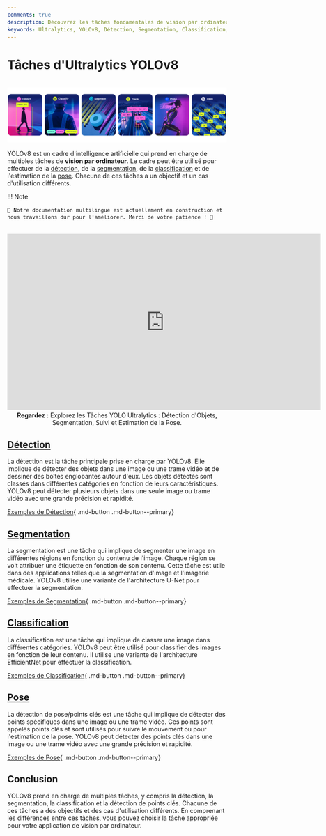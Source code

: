 ```yaml
---
comments: true
description: Découvrez les tâches fondamentales de vision par ordinateur que YOLOv8 peut effectuer, y compris la détection, la segmentation, la classification et l'estimation de la pose. Comprenez leur utilité dans vos projets d'IA.
keywords: Ultralytics, YOLOv8, Détection, Segmentation, Classification, Estimation de la Pose, Cadre IA, Tâches de Vision par Ordinateur
---
```


# Tâches d'Ultralytics YOLOv8

<br>
<img width="1024" src="https://raw.githubusercontent.com/ultralytics/assets/main/im/banner-tasks.png" alt="Tâches prises en charge par Ultralytics YOLO">

YOLOv8 est un cadre d'intelligence artificielle qui prend en charge de multiples tâches de **vision par ordinateur**. Le cadre peut être utilisé pour effectuer de la [détection](detect.md), de la [segmentation](segment.md), de la [classification](classify.md) et de l'estimation de la [pose](pose.md). Chacune de ces tâches a un objectif et un cas d'utilisation différents.

!!! Note

    🚧 Notre documentation multilingue est actuellement en construction et nous travaillons dur pour l'améliorer. Merci de votre patience ! 🙏

<p align="center">
  <br>
  <iframe width="720" height="405" src="https://www.youtube.com/embed/NAs-cfq9BDw"
    title="Lecteur vidéo YouTube" frameborder="0"
    allow="accelerometer; autoplay; clipboard-write; encrypted-media; gyroscope; picture-in-picture; web-share"
    allowfullscreen>
  </iframe>
  <br>
  <strong>Regardez :</strong> Explorez les Tâches YOLO Ultralytics : Détection d'Objets, Segmentation, Suivi et Estimation de la Pose.
</p>

## [Détection](detect.md)

La détection est la tâche principale prise en charge par YOLOv8. Elle implique de détecter des objets dans une image ou une trame vidéo et de dessiner des boîtes englobantes autour d'eux. Les objets détectés sont classés dans différentes catégories en fonction de leurs caractéristiques. YOLOv8 peut détecter plusieurs objets dans une seule image ou trame vidéo avec une grande précision et rapidité.

[Exemples de Détection](detect.md){ .md-button .md-button--primary}

## [Segmentation](segment.md)

La segmentation est une tâche qui implique de segmenter une image en différentes régions en fonction du contenu de l'image. Chaque région se voit attribuer une étiquette en fonction de son contenu. Cette tâche est utile dans des applications telles que la segmentation d'image et l'imagerie médicale. YOLOv8 utilise une variante de l'architecture U-Net pour effectuer la segmentation.

[Exemples de Segmentation](segment.md){ .md-button .md-button--primary}

## [Classification](classify.md)

La classification est une tâche qui implique de classer une image dans différentes catégories. YOLOv8 peut être utilisé pour classifier des images en fonction de leur contenu. Il utilise une variante de l'architecture EfficientNet pour effectuer la classification.

[Exemples de Classification](classify.md){ .md-button .md-button--primary}

## [Pose](pose.md)

La détection de pose/points clés est une tâche qui implique de détecter des points spécifiques dans une image ou une trame vidéo. Ces points sont appelés points clés et sont utilisés pour suivre le mouvement ou pour l'estimation de la pose. YOLOv8 peut détecter des points clés dans une image ou une trame vidéo avec une grande précision et rapidité.

[Exemples de Pose](pose.md){ .md-button .md-button--primary}

## Conclusion

YOLOv8 prend en charge de multiples tâches, y compris la détection, la segmentation, la classification et la détection de points clés. Chacune de ces tâches a des objectifs et des cas d'utilisation différents. En comprenant les différences entre ces tâches, vous pouvez choisir la tâche appropriée pour votre application de vision par ordinateur.
